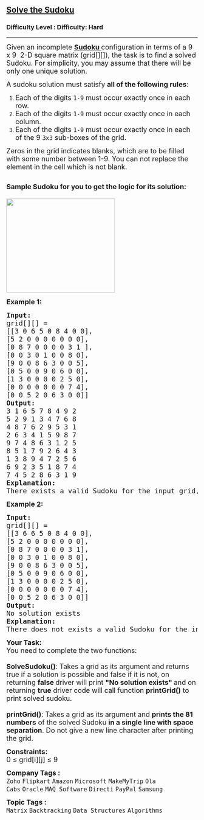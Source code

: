 <h2><a href="https://www.geeksforgeeks.org/problems/solve-the-sudoku-1587115621/1?page=2&difficulty=Hard&sortBy=submissions">Solve the Sudoku</a></h2><h3>Difficulty Level : Difficulty: Hard</h3><hr><div class="problems_problem_content__Xm_eO"><p><span style="font-size: 18px;">Given an&nbsp;incomplete <a href="https://en.wikipedia.org/wiki/Sudoku"><strong>Sudoku&nbsp;</strong></a>configuration in terms of a 9 x 9 &nbsp;2-D square matrix (grid[][]), the task is to find a solved Sudoku. For simplicity, you may assume that there will be only one unique solution.</span></p>
<p><span style="font-size: 18px;">A sudoku solution must satisfy&nbsp;<strong>all of the following rules</strong>:</span></p>
<ol>
<li><span style="font-size: 18px;">Each of the digits&nbsp;<code>1-9</code>&nbsp;must occur exactly once in each row.</span></li>
<li><span style="font-size: 18px;">Each of the digits&nbsp;<code>1-9</code>&nbsp;must occur exactly once in each column.</span></li>
<li><span style="font-size: 18px;">Each of the digits&nbsp;<code>1-9</code>&nbsp;must occur exactly once in each of the 9&nbsp;<code>3x3</code>&nbsp;sub-boxes of the grid.</span></li>
</ol>
<p><span style="font-size: 18px;">Zeros in the grid indicates blanks, which are to be filled with some number between 1-9. You can not replace the element in the cell which is not blank. </span></p>
<p><br><span style="font-size: 18px;"><strong>Sample Sudoku for you to get the logic for its solution:</strong><br><br><img style="height: 247px; width: 286px;" src="https://contribute.geeksforgeeks.org/wp-content/uploads/sudoku.png" alt=""></span></p>
<p><strong><span style="font-size: 18px;">Example 1:</span></strong></p>
<pre><strong><span style="font-size: 18px;">Input:
</span></strong><span style="font-size: 18px;">grid[][] = 
[[3 0 6 5 0 8 4 0 0],
[5 2 0 0 0 0 0 0 0],
[0 8 7 0 0 0 0 3 1 ],</span>
<span style="font-size: 18px;">[0 0 3 0 1 0 0 8 0],
[9 0 0 8 6 3 0 0 5],
[0 5 0 0 9 0 6 0 0],
[1 3 0 0 0 0 2 5 0],
[0 0 0 0 0 0 0 7 4],
[0 0 5 2 0 6 3 0 0]]
<strong>Output:</strong>
3 1 6 5 7 8 4 9 2
5 2 9 1 3 4 7 6 8
4 8 7 6 2 9 5 3 1
2 6 3 4 1 5 9 8 7
9 7 4 8 6 3 1 2 5
8 5 1 7 9 2 6 4 3
1 3 8 9 4 7 2 5 6
6 9 2 3 5 1 8 7 4
7 4 5 2 8 6 3 1 9<br><strong>Explanation:</strong> <br>There exists a valid Sudoku for the input grid, which is shown in output.
</span></pre>
<p><strong><span style="font-size: 18px;">Example 2:</span></strong></p>
<pre><strong><span style="font-size: 18px;">Input:
</span></strong><span style="font-size: 18px;">grid[][] = 
[[3 6 6 5 0 8 4 0 0],
[5 2 0 0 0 0 0 0 0],
[0 8 7 0 0 0 0 3 1],</span>
<span style="font-size: 18px;">[0 0 3 0 1 0 0 8 0],
[9 0 0 8 6 3 0 0 5],
[0 5 0 0 9 0 6 0 0],
[1 3 0 0 0 0 2 5 0],
[0 0 0 0 0 0 0 7 4],
[0 0 5 2 0 6 3 0 0]]
<strong>Output:<br></strong>No solution exists<br><strong>Explanation:</strong> <br>There does not exists a valid Sudoku for the input grid, since there are two 6s in the first row. Which cannot replaced.</span></pre>
<p><span style="font-size: 18px;"><strong>Your Task:</strong><br>You need to complete the two functions:<br><br></span><span style="font-size: 18px;"><strong>SolveSudoku()</strong>: Takes a grid as its argument and returns true if a solution is possible and false if it is not, on returning <strong>false </strong>driver will print <strong>"No solution exists" </strong>and on returning <strong>true</strong> driver code will call function <strong>printGrid()</strong> to print solved sudoku.<br><br><strong>printGrid()</strong>: Takes a grid as its argument and <strong>prints the 81 numbers</strong> of the solved Sudoku <strong>in a single line with space separation</strong>. Do not give a new line character after printing the grid.</span></p>
<p><span style="font-size: 18px;"><strong>Constraints:</strong><br>0 ≤ grid[i][j] ≤ 9</span></p></div><p><span style=font-size:18px><strong>Company Tags : </strong><br><code>Zoho</code>&nbsp;<code>Flipkart</code>&nbsp;<code>Amazon</code>&nbsp;<code>Microsoft</code>&nbsp;<code>MakeMyTrip</code>&nbsp;<code>Ola Cabs</code>&nbsp;<code>Oracle</code>&nbsp;<code>MAQ Software</code>&nbsp;<code>Directi</code>&nbsp;<code>PayPal</code>&nbsp;<code>Samsung</code>&nbsp;<br><p><span style=font-size:18px><strong>Topic Tags : </strong><br><code>Matrix</code>&nbsp;<code>Backtracking</code>&nbsp;<code>Data Structures</code>&nbsp;<code>Algorithms</code>&nbsp;
